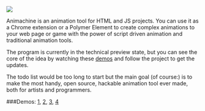 ![](http://img.shields.io/badge/stability-experimental-orange.svg?style=flat-square)

Animachine is an animation tool for HTML and JS projects. You can use it as a Chrome extension or a Polymer Element to create complex animations to your web page or game with the power of script driven animation and traditional animation tools.

The program is currently in the technical preview state, but you can see the core of the idea by watching these [demos](#demos) and follow the project to get the updates.

The todo list would be too long to start but the main goal (of course:) is to make the most handy, open source, hackable animation tool ever made, both for artists and programmers.

###<a name="demos"></a>Demos: [1](http://animachine.github.io/animachine/demos/marspolip/), [2](http://animachine.github.io/animachine/demos/zomb1/), [3](http://animachine.github.io/animachine/demos/js/), [4](http://animachine.github.io/animachine/demos/3dcircles/)
